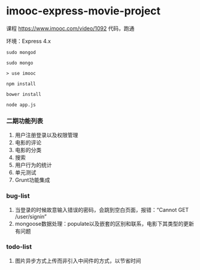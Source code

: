 # imooc-express-movie-project
课程 https://www.imooc.com/video/1092 代码，跑通

环境：Express 4.x

```
sudo mongod

```

```
sudo mongo

> use imooc
```


```
npm install

bower install

node app.js

```


### 二期功能列表

1. 用户注册登录以及权限管理
2. 电影的评论
3. 电影的分类
4. 搜索
5. 用户行为的统计
6. 单元测试
7. Grunt功能集成



### bug-list
1. 当登录的时候故意输入错误的密码，会跳到空白页面，报错：“Cannot GET /user/signin”
2. mongoose数据处理：populate以及嵌套的区别和联系，电影下其类型的更新有问题

### todo-list
1. 图片异步方式上传而非引入中间件的方式，以节省时间

